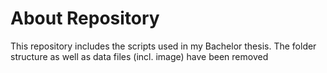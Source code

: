 # About Repository
This repository includes the scripts used in my Bachelor thesis. 
The folder structure as well as data files (incl. image) have been removed
